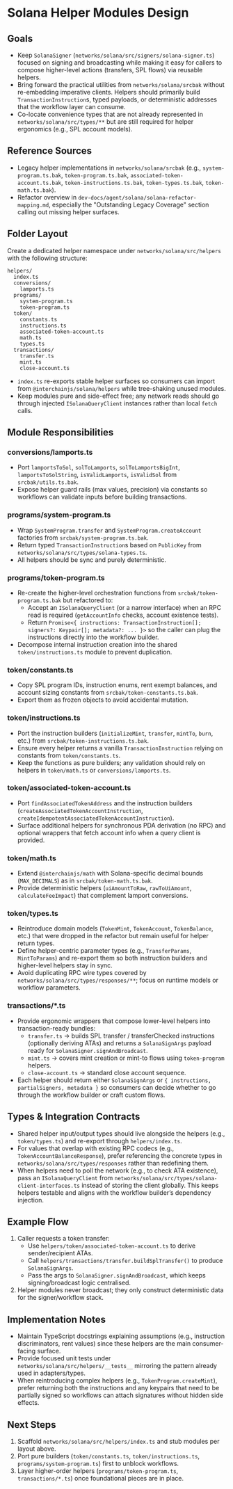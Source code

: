 # Solana Helper Modules Design

## Goals
- Keep `SolanaSigner` (`networks/solana/src/signers/solana-signer.ts`) focused on signing and broadcasting while making it easy for callers to compose higher-level actions (transfers, SPL flows) via reusable helpers.
- Bring forward the practical utilities from `networks/solana/srcbak` without re-embedding imperative clients. Helpers should primarily build `TransactionInstruction`s, typed payloads, or deterministic addresses that the workflow layer can consume.
- Co-locate convenience types that are not already represented in `networks/solana/src/types/**` but are still required for helper ergonomics (e.g., SPL account models).

## Reference Sources
- Legacy helper implementations in `networks/solana/srcbak` (e.g., `system-program.ts.bak`, `token-program.ts.bak`, `associated-token-account.ts.bak`, `token-instructions.ts.bak`, `token-types.ts.bak`, `token-math.ts.bak`).
- Refactor overview in `dev-docs/agent/solana/solana-refactor-mapping.md`, especially the "Outstanding Legacy Coverage" section calling out missing helper surfaces.

## Folder Layout
Create a dedicated helper namespace under `networks/solana/src/helpers` with the following structure:

```
helpers/
  index.ts
  conversions/
    lamports.ts
  programs/
    system-program.ts
    token-program.ts
  token/
    constants.ts
    instructions.ts
    associated-token-account.ts
    math.ts
    types.ts
  transactions/
    transfer.ts
    mint.ts
    close-account.ts
```

- `index.ts` re-exports stable helper surfaces so consumers can import from `@interchainjs/solana/helpers` while tree-shaking unused modules.
- Keep modules pure and side-effect free; any network reads should go through injected `ISolanaQueryClient` instances rather than local `fetch` calls.

## Module Responsibilities

### conversions/lamports.ts
- Port `lamportsToSol`, `solToLamports`, `solToLamportsBigInt`, `lamportsToSolString`, `isValidLamports`, `isValidSol` from `srcbak/utils.ts.bak`.
- Expose helper guard rails (max values, precision) via constants so workflows can validate inputs before building transactions.

### programs/system-program.ts
- Wrap `SystemProgram.transfer` and `SystemProgram.createAccount` factories from `srcbak/system-program.ts.bak`.
- Return typed `TransactionInstruction`s based on `PublicKey` from `networks/solana/src/types/solana-types.ts`.
- All helpers should be sync and purely deterministic.

### programs/token-program.ts
- Re-create the higher-level orchestration functions from `srcbak/token-program.ts.bak` but refactored to:
  - Accept an `ISolanaQueryClient` (or a narrow interface) when an RPC read is required (`getAccountInfo` checks, account existence tests).
  - Return `Promise<{ instructions: TransactionInstruction[]; signers?: Keypair[]; metadata?: ... }>` so the caller can plug the instructions directly into the workflow builder.
- Decompose internal instruction creation into the shared `token/instructions.ts` module to prevent duplication.

### token/constants.ts
- Copy SPL program IDs, instruction enums, rent exempt balances, and account sizing constants from `srcbak/token-constants.ts.bak`.
- Export them as frozen objects to avoid accidental mutation.

### token/instructions.ts
- Port the instruction builders (`initializeMint`, `transfer`, `mintTo`, `burn`, etc.) from `srcbak/token-instructions.ts.bak`.
- Ensure every helper returns a vanilla `TransactionInstruction` relying on constants from `token/constants.ts`.
- Keep the functions as pure builders; any validation should rely on helpers in `token/math.ts` or `conversions/lamports.ts`.

### token/associated-token-account.ts
- Port `findAssociatedTokenAddress` and the instruction builders (`createAssociatedTokenAccountInstruction`, `createIdempotentAssociatedTokenAccountInstruction`).
- Surface additional helpers for synchronous PDA derivation (no RPC) and optional wrappers that fetch account info when a query client is provided.

### token/math.ts
- Extend `@interchainjs/math` with Solana-specific decimal bounds (`MAX_DECIMALS`) as in `srcbak/token-math.ts.bak`.
- Provide deterministic helpers (`uiAmountToRaw`, `rawToUiAmount`, `calculateFeeImpact`) that complement lamport conversions.

### token/types.ts
- Reintroduce domain models (`TokenMint`, `TokenAccount`, `TokenBalance`, etc.) that were dropped in the refactor but remain useful for helper return types.
- Define helper-centric parameter types (e.g., `TransferParams`, `MintToParams`) and re-export them so both instruction builders and higher-level helpers stay in sync.
- Avoid duplicating RPC wire types covered by `networks/solana/src/types/responses/**`; focus on runtime models or workflow parameters.

### transactions/*.ts
- Provide ergonomic wrappers that compose lower-level helpers into transaction-ready bundles:
  - `transfer.ts` → builds SPL transfer / transferChecked instructions (optionally deriving ATAs) and returns a `SolanaSignArgs` payload ready for `SolanaSigner.signAndBroadcast`.
  - `mint.ts` → covers mint creation or mint-to flows using `token-program` helpers.
  - `close-account.ts` → standard close account sequence.
- Each helper should return either `SolanaSignArgs` or `{ instructions, partialSigners, metadata }` so consumers can decide whether to go through the workflow builder or craft custom flows.

## Types & Integration Contracts
- Shared helper input/output types should live alongside the helpers (e.g., `token/types.ts`) and re-export through `helpers/index.ts`.
- For values that overlap with existing RPC codecs (e.g., `TokenAccountBalanceResponse`), prefer referencing the concrete types in `networks/solana/src/types/responses` rather than redefining them.
- When helpers need to poll the network (e.g., to check ATA existence), pass an `ISolanaQueryClient` from `networks/solana/src/types/solana-client-interfaces.ts` instead of storing the client globally. This keeps helpers testable and aligns with the workflow builder’s dependency injection.

## Example Flow
1. Caller requests a token transfer:
   - Use `helpers/token/associated-token-account.ts` to derive sender/recipient ATAs.
   - Call `helpers/transactions/transfer.buildSplTransfer()` to produce `SolanaSignArgs`.
   - Pass the args to `SolanaSigner.signAndBroadcast`, which keeps signing/broadcast logic centralised.
2. Helper modules never broadcast; they only construct deterministic data for the signer/workflow stack.

## Implementation Notes
- Maintain TypeScript docstrings explaining assumptions (e.g., instruction discriminators, rent values) since these helpers are the main consumer-facing surface.
- Provide focused unit tests under `networks/solana/src/helpers/__tests__` mirroring the pattern already used in adapters/types.
- When reintroducing complex helpers (e.g., `TokenProgram.createMint`), prefer returning both the instructions and any keypairs that need to be partially signed so workflows can attach signatures without hidden side effects.

## Next Steps
1. Scaffold `networks/solana/src/helpers/index.ts` and stub modules per layout above.
2. Port pure builders (`token/constants.ts`, `token/instructions.ts`, `programs/system-program.ts`) first to unblock workflows.
3. Layer higher-order helpers (`programs/token-program.ts`, `transactions/*.ts`) once foundational pieces are in place.
